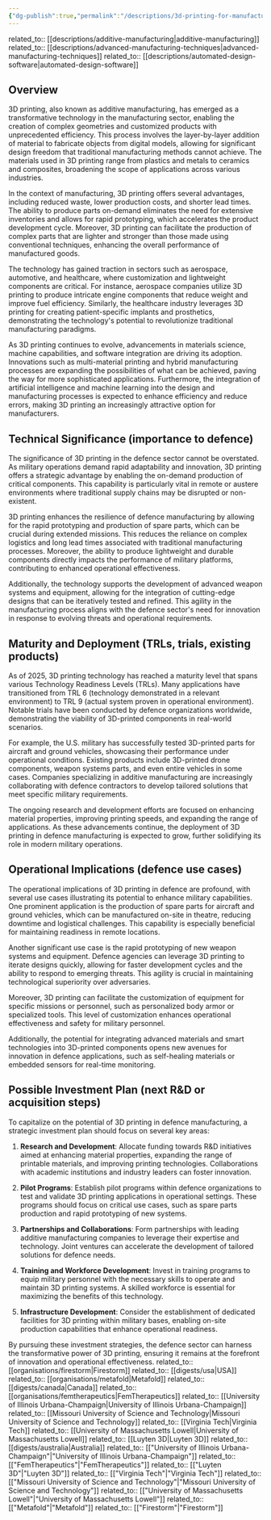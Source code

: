 ```yaml
---
{"dg-publish":true,"permalink":"/descriptions/3d-printing-for-manufacturing/","title":"3d printing for manufacturing","tags":["3d-printing","civilian","defense","manufacturing","technology","trl-8"]}
---
```



related_to:: [[descriptions/additive-manufacturing\|additive-manufacturing]]
related_to:: [[descriptions/advanced-manufacturing-techniques\|advanced-manufacturing-techniques]]
related_to:: [[descriptions/automated-design-software\|automated-design-software]]

## Overview
3D printing, also known as additive manufacturing, has emerged as a transformative technology in the manufacturing sector, enabling the creation of complex geometries and customized products with unprecedented efficiency. This process involves the layer-by-layer addition of material to fabricate objects from digital models, allowing for significant design freedom that traditional manufacturing methods cannot achieve. The materials used in 3D printing range from plastics and metals to ceramics and composites, broadening the scope of applications across various industries.

In the context of manufacturing, 3D printing offers several advantages, including reduced waste, lower production costs, and shorter lead times. The ability to produce parts on-demand eliminates the need for extensive inventories and allows for rapid prototyping, which accelerates the product development cycle. Moreover, 3D printing can facilitate the production of complex parts that are lighter and stronger than those made using conventional techniques, enhancing the overall performance of manufactured goods.

The technology has gained traction in sectors such as aerospace, automotive, and healthcare, where customization and lightweight components are critical. For instance, aerospace companies utilize 3D printing to produce intricate engine components that reduce weight and improve fuel efficiency. Similarly, the healthcare industry leverages 3D printing for creating patient-specific implants and prosthetics, demonstrating the technology's potential to revolutionize traditional manufacturing paradigms.

As 3D printing continues to evolve, advancements in materials science, machine capabilities, and software integration are driving its adoption. Innovations such as multi-material printing and hybrid manufacturing processes are expanding the possibilities of what can be achieved, paving the way for more sophisticated applications. Furthermore, the integration of artificial intelligence and machine learning into the design and manufacturing processes is expected to enhance efficiency and reduce errors, making 3D printing an increasingly attractive option for manufacturers.

## Technical Significance (importance to defence)
The significance of 3D printing in the defence sector cannot be overstated. As military operations demand rapid adaptability and innovation, 3D printing offers a strategic advantage by enabling the on-demand production of critical components. This capability is particularly vital in remote or austere environments where traditional supply chains may be disrupted or non-existent.

3D printing enhances the resilience of defence manufacturing by allowing for the rapid prototyping and production of spare parts, which can be crucial during extended missions. This reduces the reliance on complex logistics and long lead times associated with traditional manufacturing processes. Moreover, the ability to produce lightweight and durable components directly impacts the performance of military platforms, contributing to enhanced operational effectiveness.

Additionally, the technology supports the development of advanced weapon systems and equipment, allowing for the integration of cutting-edge designs that can be iteratively tested and refined. This agility in the manufacturing process aligns with the defence sector's need for innovation in response to evolving threats and operational requirements.

## Maturity and Deployment (TRLs, trials, existing products)
As of 2025, 3D printing technology has reached a maturity level that spans various Technology Readiness Levels (TRLs). Many applications have transitioned from TRL 6 (technology demonstrated in a relevant environment) to TRL 9 (actual system proven in operational environment). Notable trials have been conducted by defence organizations worldwide, demonstrating the viability of 3D-printed components in real-world scenarios.

For example, the U.S. military has successfully tested 3D-printed parts for aircraft and ground vehicles, showcasing their performance under operational conditions. Existing products include 3D-printed drone components, weapon systems parts, and even entire vehicles in some cases. Companies specializing in additive manufacturing are increasingly collaborating with defence contractors to develop tailored solutions that meet specific military requirements.

The ongoing research and development efforts are focused on enhancing material properties, improving printing speeds, and expanding the range of applications. As these advancements continue, the deployment of 3D printing in defence manufacturing is expected to grow, further solidifying its role in modern military operations.

## Operational Implications (defence use cases)
The operational implications of 3D printing in defence are profound, with several use cases illustrating its potential to enhance military capabilities. One prominent application is the production of spare parts for aircraft and ground vehicles, which can be manufactured on-site in theatre, reducing downtime and logistical challenges. This capability is especially beneficial for maintaining readiness in remote locations.

Another significant use case is the rapid prototyping of new weapon systems and equipment. Defence agencies can leverage 3D printing to iterate designs quickly, allowing for faster development cycles and the ability to respond to emerging threats. This agility is crucial in maintaining technological superiority over adversaries.

Moreover, 3D printing can facilitate the customization of equipment for specific missions or personnel, such as personalized body armor or specialized tools. This level of customization enhances operational effectiveness and safety for military personnel.

Additionally, the potential for integrating advanced materials and smart technologies into 3D-printed components opens new avenues for innovation in defence applications, such as self-healing materials or embedded sensors for real-time monitoring.

## Possible Investment Plan (next R&D or acquisition steps)
To capitalize on the potential of 3D printing in defence manufacturing, a strategic investment plan should focus on several key areas:

1. **Research and Development**: Allocate funding towards R&D initiatives aimed at enhancing material properties, expanding the range of printable materials, and improving printing technologies. Collaborations with academic institutions and industry leaders can foster innovation.

2. **Pilot Programs**: Establish pilot programs within defence organizations to test and validate 3D printing applications in operational settings. These programs should focus on critical use cases, such as spare parts production and rapid prototyping of new systems.

3. **Partnerships and Collaborations**: Form partnerships with leading additive manufacturing companies to leverage their expertise and technology. Joint ventures can accelerate the development of tailored solutions for defence needs.

4. **Training and Workforce Development**: Invest in training programs to equip military personnel with the necessary skills to operate and maintain 3D printing systems. A skilled workforce is essential for maximizing the benefits of this technology.

5. **Infrastructure Development**: Consider the establishment of dedicated facilities for 3D printing within military bases, enabling on-site production capabilities that enhance operational readiness.

By pursuing these investment strategies, the defence sector can harness the transformative power of 3D printing, ensuring it remains at the forefront of innovation and operational effectiveness.
related_to:: [[organisations/firestorm\|Firestorm]]
related_to:: [[digests/usa\|USA]]
related_to:: [[organisations/metafold\|Metafold]]
related_to:: [[digests/canada\|Canada]]
related_to:: [[organisations/femtherapeutics\|FemTherapeutics]]
related_to:: [[University of Illinois Urbana-Champaign\|University of Illinois Urbana-Champaign]]
related_to:: [[Missouri University of Science and Technology\|Missouri University of Science and Technology]]
related_to:: [[Virginia Tech\|Virginia Tech]]
related_to:: [[University of Massachusetts Lowell\|University of Massachusetts Lowell]]
related_to:: [[Luyten 3D\|Luyten 3D]]
related_to:: [[digests/australia\|Australia]]
related_to:: [["University of Illinois Urbana-Champaign"\|"University of Illinois Urbana-Champaign"]]
related_to:: [["FemTherapeutics"\|"FemTherapeutics"]]
related_to:: [["Luyten 3D"\|"Luyten 3D"]]
related_to:: [["Virginia Tech"\|"Virginia Tech"]]
related_to:: [["Missouri University of Science and Technology"\|"Missouri University of Science and Technology"]]
related_to:: [["University of Massachusetts Lowell"\|"University of Massachusetts Lowell"]]
related_to:: [["Metafold"\|"Metafold"]]
related_to:: [["Firestorm"\|"Firestorm"]]
